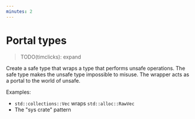 ```yaml
---
minutes: 2
---
```


# Portal types

> TODO(timclicks): expand

Create a safe type that wraps a type that performs unsafe operations. The safe
type makes the unsafe type impossible to misuse. The wrapper acts as a portal to
the world of unsafe.

Examples:

- `std::collections::Vec` wraps `std::alloc::RawVec`
- The "sys crate" pattern
